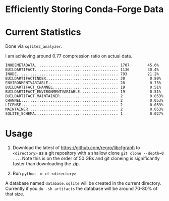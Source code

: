 # Efficiently Storing Conda-Forge Data

# Current Statistics

Done via `sqlite3_analyzer`.

I am achieving around 0.77 compression ratio on actual data.

```
INODEMETADATA..................................... 1707        45.6% 
BUILDARTIFACT..................................... 1136        30.4% 
INODE............................................. 793         21.2% 
BUILDARTIFACTINDEX................................ 30           0.80% 
ENVIRONMENTVARIABLE............................... 28           0.75% 
BUILDARTIFACT_CHANNEL............................. 19           0.51% 
BUILDARTIFACT_ENVIRONMENTVARIABLE................. 19           0.51% 
BUILDARTIFACT_MAINTAINER.......................... 2            0.053% 
CHANNEL........................................... 2            0.053% 
LICENSE........................................... 2            0.053% 
MAINTAINER........................................ 2            0.053% 
SQLITE_SCHEMA..................................... 1            0.027% 
```

# Usage

1. Download the latest of https://github.com/regro/libcfgraph to
`<directory>` as a git repository with a shallow clone `git clone
--depth=0 ...`. Note this is on the order of 50 GBs and git cloneing
is significantly faster than downloading the zip.

2. Run `python -m cf <directory>`

A database named `database.sqlite` will be created in the current
directory. Currently if you `du -sh artifacts` the database will be
around 70-80% of that size.



